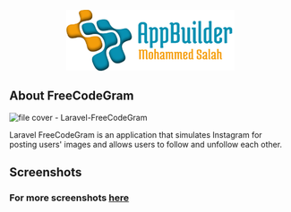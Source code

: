 
<p align="center"><img src="logo-repo.png" width="300"></p>

## About FreeCodeGram

![file cover - Laravel-FreeCodeGram](https://user-images.githubusercontent.com/109177230/202861061-adff076d-6311-4fe5-8cfe-11c7f465621f.png)

Laravel FreeCodeGram is an application that simulates Instagram for posting users' images and allows users to follow and unfollow each other.

## Screenshots
### For more screenshots [here](screenshots/SCREENSHOTS.md)
